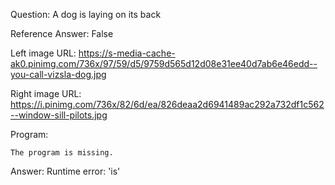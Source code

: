 Question: A dog is laying on its back

Reference Answer: False

Left image URL: https://s-media-cache-ak0.pinimg.com/736x/97/59/d5/9759d565d12d08e31ee40d7ab6e46edd--you-call-vizsla-dog.jpg

Right image URL: https://i.pinimg.com/736x/82/6d/ea/826deaa2d6941489ac292a732df1c562--window-sill-pilots.jpg

Program:

```
The program is missing.
```
Answer: Runtime error: 'is'


